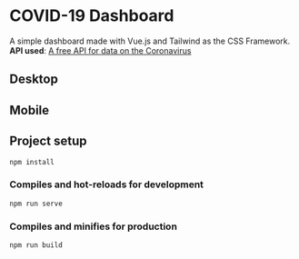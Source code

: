 # COVID-19 Dashboard
A simple dashboard made with Vue.js and Tailwind as the CSS Framework.
**API used**: [A free API for data on the Coronavirus](https://covid19api.com/ "COVID-19 API")

## Desktop

## Mobile

## Project setup
```
npm install
```

### Compiles and hot-reloads for development
```
npm run serve
```

### Compiles and minifies for production
```
npm run build
```
